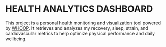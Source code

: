 # HEALTH ANALYTICS DASHBOARD

This project is a personal health monitoring and visualization tool powered by [WHOOP](https://www.whoop.com/ca/en/). It retrieves and analyzes my recovery, sleep, strain, and cardiovascular metrics to help optimize physical performance and daily wellbeing.
